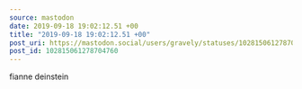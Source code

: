 ```yaml
---
source: mastodon
date: 2019-09-18 19:02:12.51 +00
title: "2019-09-18 19:02:12.51 +00"
post_uri: https://mastodon.social/users/gravely/statuses/102815061278704760
post_id: 102815061278704760
---
```

fianne deinstein



